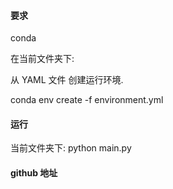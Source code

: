 
####  要求


conda

在当前文件夹下:

从 YAML 文件 创建运行环境.

conda env create -f environment.yml

#### 运行

当前文件夹下:
python main.py


#### github 地址



